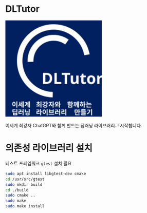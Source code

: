 # DLTutor

<img src="./logo/dltutor_logo.svg" width="300" height="300">

이세계 최강자 ChatGPT와 함께 만드는 딥러닝 라이브러리..! 시작합니다.

# 의존성 라이브러리 설치

테스트 프레임워크 `gtest` 설치 필요

```bash
sudo apt install libgtest-dev cmake
cd /usr/src/gtest
sudo mkdir build
cd ./build
sudo cmake ..
sudo make
sudo make install
```